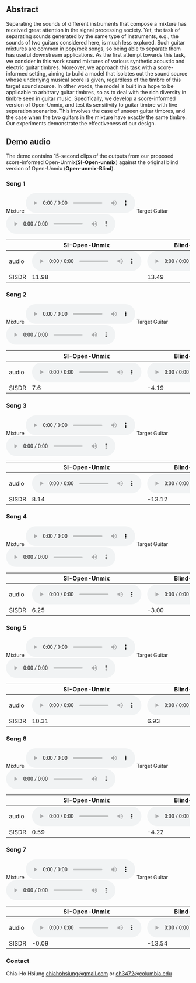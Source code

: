 ## Abstract
Separating the sounds of different instruments that compose a mixture has received great attention in the signal processing society. Yet, the task of separating sounds generated by the same type of instruments, e.g., the sounds of two guitars considered here, is much less explored. Such guitar mixtures are common in pop/rock songs, so being able to separate them has useful downstream applications. As the first attempt towards this task, we consider in this work sound mixtures of various synthetic acoustic and electric guitar timbres. Moreover, we approach this task with a score-informed setting, aiming to build a model that isolates out the sound source whose underlying musical score is given, regardless of the timbre of this target sound source. In other words, the model is built in a hope to be applicable to arbitrary guitar timbres, so as to deal with the rich diversity in timbre seen in guitar music. Specifically, we develop a score-informed version of Open-Unmix, and test its sensitivity to guitar timbre with five separation scenarios. This involves the case of unseen guitar timbres, and the case when the two guitars in the mixture have exactly the same timbre. Our experiments demonstrate the effectiveness of our design.

## Demo audio
The demo contains 15-second clips of the outputs from our proposed score-informed Open-Unmix(**SI-Open-unmix**) against the original blind version of Open-Unmix (**Open-unmix-Blind**).

### Song 1
Mixture
<audio src="result/demo_v2/t1/ag_eg_Balkan_mix.wav" controls="" preload=""></audio>
Target Guitar
<audio src="result/demo_v2/t1/ag_eg_Balkan_gt_0.wav" controls="" preload=""></audio>

|       | SI-Open-Unmix | Blind-Open-Unmix |
| ----- | --- | ------------- |
| audio | <audio src="result/demo_v2/t1/ag_eg_Balkan_soft.wav" controls="" preload=""></audio> |<audio src="result/demo_v2/t1/ag_eg_Balkan_blind.wav" controls="" preload=""></audio> |
| SISDR | 11.98 | 13.49 |

### Song 2
Mixture
<audio src="result/demo_v2/t2/ag_eg_Baixo_mix_D+E.wav" controls="" preload=""></audio>
Target Guitar
<audio src="result/demo_v2/t2/ag_eg_Baixo_d_gt_0.wav" controls="" preload=""></audio>

|       | SI-Open-Unmix | Blind-Open-Unmix |
| ----- | --- | ------------- |
| audio | <audio src="result/demo_v2/t2/ag_eg_Baixo_soft.wav" controls="" preload=""></audio> |<audio src="result/demo_v2/t2/ag_eg_Baixo_blind.wav" controls="" preload=""></audio> |
| SISDR | 7.6 |-4.19 |

### Song 3
Mixture
<audio src="result/demo_v2/t2/ag_ag_CITY_KIDS_mix_0+D.wav" controls="" preload=""></audio>
Target Guitar
<audio src="result/demo_v2/t2/ag_ag_CITY_KIDS_d_gt_1.wav" controls="" preload=""></audio>

|       | SI-Open-Unmix | Blind-Open-Unmix |
| ----- | --- | ------------- |
| audio | <audio src="result/demo_v2/t2/ag_ag_CITY_KIDS_soft.wav" controls="" preload=""></audio> |<audio src="result/demo_v2/t2/ag_ag_CITY_KIDS_blind.wav" controls="" preload=""></audio> |
| SISDR | 8.14 | -13.12 |

### Song 4
Mixture
<audio src="result/demo_v2/t2/ag_eg_Rundans_(2)_mix_D+E.wav" controls="" preload=""></audio>
Target Guitar
<audio src="result/demo_v2/t2/ag_eg_Rundans_(2)_d_gt_0.wav" controls="" preload=""></audio>

|       | SI-Open-Unmix | Blind-Open-Unmix |
| ----- | --- | ------------- |
| audio | <audio src="result/demo_v2/t2/ag_eg_Rundans_(2)_soft.wav" controls="" preload=""></audio> |<audio src="result/demo_v2/t2/ag_eg_Rundans_(2)_blind.wav" controls="" preload=""></audio> |
| SISDR | 6.25 | -3.00 |

### Song 5
Mixture
<audio src="result/demo_v2/t2/ag_eg_The_riddle_mix_D+E.wav" controls="" preload=""></audio>
Target Guitar
<audio src="result/demo_v2/t2/ag_eg_The_riddle_d_gt_0.wav" controls="" preload=""></audio>

|       | SI-Open-Unmix | Blind-Open-Unmix |
| ----- | --- | ------------- |
| audio | <audio src="result/demo_v2/t2/ag_eg_The_riddle_soft.wav" controls="" preload=""></audio> |<audio src="result/demo_v2/t2/ag_eg_The_riddle_blind.wav" controls="" preload=""></audio> |
| SISDR | 10.31 | 6.93 |

### Song 6
Mixture
<audio src="result/demo_v2/t3/ag_ag_Every_little_thing_mix_D+D.wav" controls="" preload=""></audio>
Target Guitar
<audio src="result/demo_v2/t3/ag_ag_Every_little_thing_d_gt_0.wav" controls="" preload=""></audio>

|       | SI-Open-Unmix | Blind-Open-Unmix |
| ----- | --- | ------------- |
| audio | <audio src="result/demo_v2/t3/ag_ag_Every_little_thing_soft.wav" controls="" preload=""></audio> |<audio src="result/demo_v2/t3/ag_ag_Every_little_thing_blind.wav" controls="" preload=""></audio> |
| SISDR | 0.59 | -4.22 |

### Song 7
Mixture
<audio src="result/demo_v2/t3/eg_eg_Heart_of_a_Dragon_mix_D+D.wav" controls="" preload=""></audio>
Target Guitar
<audio src="result/demo_v2/t3/eg_eg_Heart_of_a_Dragon_d_gt_1.wav" controls="" preload=""></audio>

|       | SI-Open-Unmix | Blind-Open-Unmix |
| ----- | --- | ------------- |
| audio | <audio src="result/demo_v2/t3/eg_eg_Heart_of_a_Dragon_soft.wav" controls="" preload=""></audio> |<audio src="result/demo_v2/t3/eg_eg_Heart_of_a_Dragon_blind.wav" controls="" preload=""></audio> |
| SISDR | -0.09 | -13.54 |


### Contact 
Chia-Ho Hsiung chiahohsiung@gmail.com or ch3472@columbia.edu
